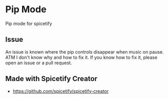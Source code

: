 # Pip Mode

Pip mode for spicetify

## Issue

An issue is known where the pip controls disappear when music on pause.
ATM I don't know why and how to fix it. If you know how to fix it, please open an issue or a pull request.

## Made with Spicetify Creator
- https://github.com/spicetify/spicetify-creator